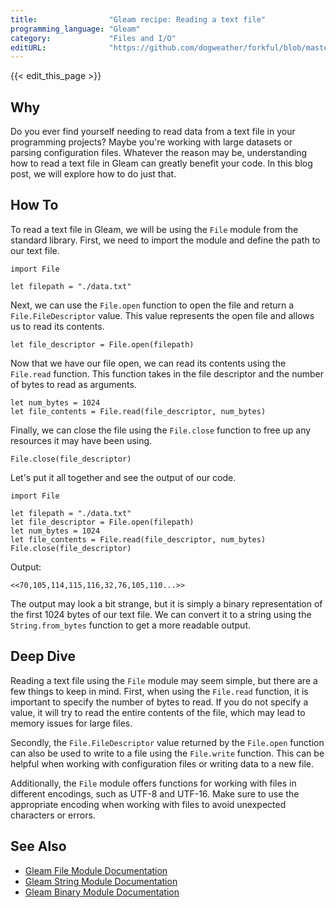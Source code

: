 ```yaml
---
title:                "Gleam recipe: Reading a text file"
programming_language: "Gleam"
category:             "Files and I/O"
editURL:              "https://github.com/dogweather/forkful/blob/master/content/en/gleam/reading-a-text-file.md"
---
```


{{< edit_this_page >}}

## Why

Do you ever find yourself needing to read data from a text file in your programming projects? Maybe you're working with large datasets or parsing configuration files. Whatever the reason may be, understanding how to read a text file in Gleam can greatly benefit your code. In this blog post, we will explore how to do just that.

## How To

To read a text file in Gleam, we will be using the `File` module from the standard library. First, we need to import the module and define the path to our text file.

```
import File

let filepath = "./data.txt"
```

Next, we can use the `File.open` function to open the file and return a `File.FileDescriptor` value. This value represents the open file and allows us to read its contents.

```
let file_descriptor = File.open(filepath)
```

Now that we have our file open, we can read its contents using the `File.read` function. This function takes in the file descriptor and the number of bytes to read as arguments.

```
let num_bytes = 1024
let file_contents = File.read(file_descriptor, num_bytes)
```

Finally, we can close the file using the `File.close` function to free up any resources it may have been using.

```
File.close(file_descriptor)
```

Let's put it all together and see the output of our code.

```
import File

let filepath = "./data.txt"
let file_descriptor = File.open(filepath)
let num_bytes = 1024
let file_contents = File.read(file_descriptor, num_bytes)
File.close(file_descriptor)
```

Output:

```
<<70,105,114,115,116,32,76,105,110...>>
```

The output may look a bit strange, but it is simply a binary representation of the first 1024 bytes of our text file. We can convert it to a string using the `String.from_bytes` function to get a more readable output.

## Deep Dive

Reading a text file using the `File` module may seem simple, but there are a few things to keep in mind. First, when using the `File.read` function, it is important to specify the number of bytes to read. If you do not specify a value, it will try to read the entire contents of the file, which may lead to memory issues for large files.

Secondly, the `File.FileDescriptor` value returned by the `File.open` function can also be used to write to a file using the `File.write` function. This can be helpful when working with configuration files or writing data to a new file.

Additionally, the `File` module offers functions for working with files in different encodings, such as UTF-8 and UTF-16. Make sure to use the appropriate encoding when working with files to avoid unexpected characters or errors.

## See Also

- [Gleam File Module Documentation](https://gleam.run/modules/standard_library/file/)
- [Gleam String Module Documentation](https://gleam.run/modules/standard_library/string/)
- [Gleam Binary Module Documentation](https://gleam.run/modules/standard_library/binary/)